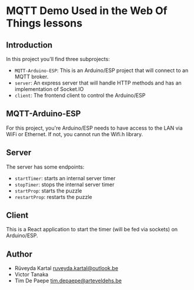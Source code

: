 # MQTT Demo Used in the Web Of Things lessons

## Introduction
In this project you'll find three subprojects:
- `MQTT-Arduino-ESP`: This is an Arduino/ESP project that will connect to an MQTT broker.
- `server`: An express server that will handle HTTP methods and has an implementation of Socket.IO
- `client`: The frontend client to control the Arduino/ESP


## MQTT-Arduino-ESP
For this project, you're Arduino/ESP needs to have access to the LAN via WiFi or Ethernet. If not, you cannot run the Wifi.h library.

## Server
The server has some endpoints:
- `startTimer`: starts an internal server timer
- `stopTimer`: stops the internal server timer
- `startProp`: starts the puzzle
- `restartProp`: restarts the puzzle 

## Client
This is a React application to start the timer (will be fed via sockets) on Arduino/ESP.

## Author
- Rüveyda Kartal <ruveyda.kartal@outlook.be>
- Victor Tanaka 
- Tim De Paepe <tim.depaepe@arteveldehs.be>

